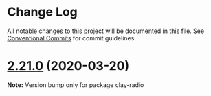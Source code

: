 # Change Log

All notable changes to this project will be documented in this file.
See [Conventional Commits](https://conventionalcommits.org) for commit guidelines.

# [2.21.0](https://github.com/liferay/clay/tree/master/packages/clay-radio/compare/v2.20.2...v2.21.0) (2020-03-20)

**Note:** Version bump only for package clay-radio
